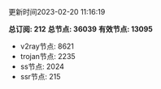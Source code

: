 更新时间2023-02-20 11:16:19

**总订阅: 212**
**总节点: 36039**
**有效节点: 13095**
- v2ray节点: 8621
- trojan节点: 2235
- ss节点: 2024
- ssr节点: 215
